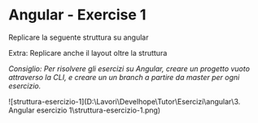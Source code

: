 # Angular - Exercise 1

Replicare la seguente struttura su angular

Extra: Replicare anche il layout oltre la struttura

*Consiglio: Per risolvere gli esercizi su Angular, creare un progetto vuoto attraverso la CLI, e creare un un branch a partire da master per ogni esercizio.*

![struttura-esercizio-1](D:\Lavori\Develhope\Tutor\Esercizi\angular\3. Angular esercizio 1\struttura-esercizio-1.png)